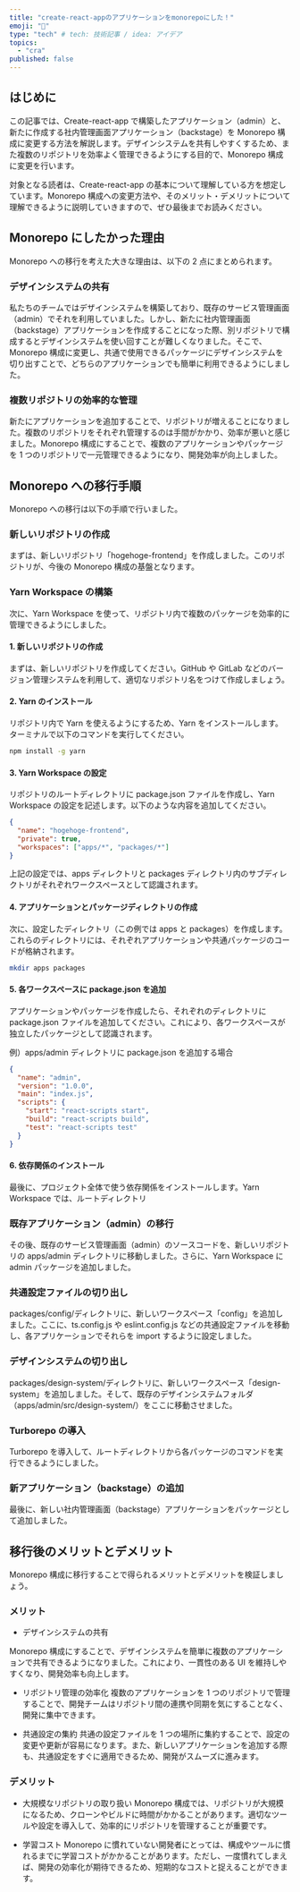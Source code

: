 ```yaml
---
title: "create-react-appのアプリケーションをmonorepoにした！"
emoji: "🐥"
type: "tech" # tech: 技術記事 / idea: アイデア
topics:
  - "cra"
published: false
---
```


## はじめに

この記事では、Create-react-app で構築したアプリケーション（admin）と、新たに作成する社内管理画面アプリケーション（backstage）を Monorepo 構成に変更する方法を解説します。デザインシステムを共有しやすくするため、また複数のリポジトリを効率よく管理できるようにする目的で、Monorepo 構成に変更を行います。

対象となる読者は、Create-react-app の基本について理解している方を想定しています。Monorepo 構成への変更方法や、そのメリット・デメリットについて理解できるように説明していきますので、ぜひ最後までお読みください。

## Monorepo にしたかった理由

Monorepo への移行を考えた大きな理由は、以下の 2 点にまとめられます。

### デザインシステムの共有

私たちのチームではデザインシステムを構築しており、既存のサービス管理画面（admin）でそれを利用していました。しかし、新たに社内管理画面（backstage）アプリケーションを作成することになった際、別リポジトリで構成するとデザインシステムを使い回すことが難しくなりました。そこで、Monorepo 構成に変更し、共通で使用できるパッケージにデザインシステムを切り出すことで、どちらのアプリケーションでも簡単に利用できるようにしました。

### 複数リポジトリの効率的な管理

新たにアプリケーションを追加することで、リポジトリが増えることになりました。複数のリポジトリをそれぞれ管理するのは手間がかかり、効率が悪いと感じました。Monorepo 構成にすることで、複数のアプリケーションやパッケージを 1 つのリポジトリで一元管理できるようになり、開発効率が向上しました。

## Monorepo への移行手順

Monorepo への移行は以下の手順で行いました。

### 新しいリポジトリの作成

まずは、新しいリポジトリ「hogehoge-frontend」を作成しました。このリポジトリが、今後の Monorepo 構成の基盤となります。

### Yarn Workspace の構築

次に、Yarn Workspace を使って、リポジトリ内で複数のパッケージを効率的に管理できるようにしました。

#### 1. 新しいリポジトリの作成

まずは、新しいリポジトリを作成してください。GitHub や GitLab などのバージョン管理システムを利用して、適切なリポジトリ名をつけて作成しましょう。

#### 2. Yarn のインストール

リポジトリ内で Yarn を使えるようにするため、Yarn をインストールします。ターミナルで以下のコマンドを実行してください。

```sh
npm install -g yarn
```

#### 3. Yarn Workspace の設定

リポジトリのルートディレクトリに package.json ファイルを作成し、Yarn Workspace の設定を記述します。以下のような内容を追加してください。

```json
{
  "name": "hogehoge-frontend",
  "private": true,
  "workspaces": ["apps/*", "packages/*"]
}
```

上記の設定では、apps ディレクトリと packages ディレクトリ内のサブディレクトリがそれぞれワークスペースとして認識されます。

#### 4. アプリケーションとパッケージディレクトリの作成

次に、設定したディレクトリ（この例では apps と packages）を作成します。これらのディレクトリには、それぞれアプリケーションや共通パッケージのコードが格納されます。

```sh
mkdir apps packages
```

#### 5. 各ワークスペースに package.json を追加

アプリケーションやパッケージを作成したら、それぞれのディレクトリに package.json ファイルを追加してください。これにより、各ワークスペースが独立したパッケージとして認識されます。

例）apps/admin ディレクトリに package.json を追加する場合

```json
{
  "name": "admin",
  "version": "1.0.0",
  "main": "index.js",
  "scripts": {
    "start": "react-scripts start",
    "build": "react-scripts build",
    "test": "react-scripts test"
  }
}
```

#### 6. 依存関係のインストール

最後に、プロジェクト全体で使う依存関係をインストールします。Yarn Workspace では、ルートディレクトリ

### 既存アプリケーション（admin）の移行

その後、既存のサービス管理画面（admin）のソースコードを、新しいリポジトリの apps/admin ディレクトリに移動しました。さらに、Yarn Workspace に admin パッケージを追加しました。

### 共通設定ファイルの切り出し

packages/config/ディレクトリに、新しいワークスペース「config」を追加しました。ここに、ts.config.js や eslint.config.js などの共通設定ファイルを移動し、各アプリケーションでそれらを import するように設定しました。

### デザインシステムの切り出し

packages/design-system/ディレクトリに、新しいワークスペース「design-system」を追加しました。そして、既存のデザインシステムフォルダ（apps/admin/src/design-system/）をここに移動させました。

### Turborepo の導入

Turborepo を導入して、ルートディレクトリから各パッケージのコマンドを実行できるようにしました。

### 新アプリケーション（backstage）の追加

最後に、新しい社内管理画面（backstage）アプリケーションをパッケージとして追加しました。

## 移行後のメリットとデメリット

Monorepo 構成に移行することで得られるメリットとデメリットを検証しましょう。

### メリット

- デザインシステムの共有

Monorepo 構成にすることで、デザインシステムを簡単に複数のアプリケーションで共有できるようになりました。これにより、一貫性のある UI を維持しやすくなり、開発効率も向上します。

- リポジトリ管理の効率化
  複数のアプリケーションを 1 つのリポジトリで管理することで、開発チームはリポジトリ間の連携や同期を気にすることなく、開発に集中できます。

- 共通設定の集約
  共通の設定ファイルを 1 つの場所に集約することで、設定の変更や更新が容易になります。また、新しいアプリケーションを追加する際も、共通設定をすぐに適用できるため、開発がスムーズに進みます。

### デメリット

- 大規模なリポジトリの取り扱い
  Monorepo 構成では、リポジトリが大規模になるため、クローンやビルドに時間がかかることがあります。適切なツールや設定を導入して、効率的にリポジトリを管理することが重要です。

- 学習コスト
  Monorepo に慣れていない開発者にとっては、構成やツールに慣れるまでに学習コストがかかることがあります。ただし、一度慣れてしまえば、開発の効率化が期待できるため、短期的なコストと捉えることができます。
